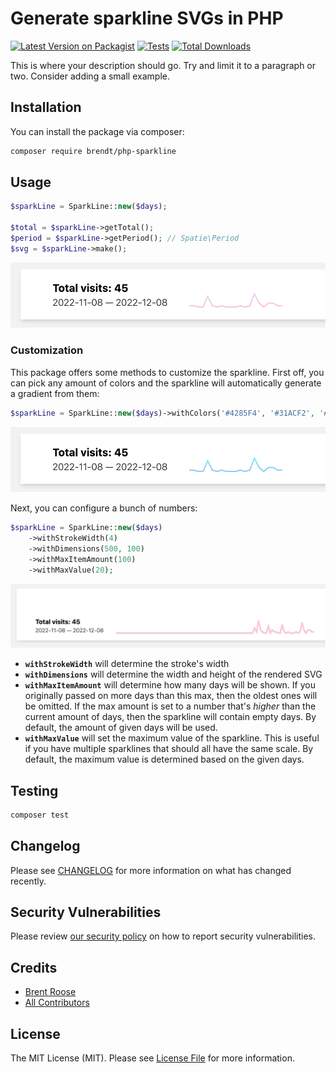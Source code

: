 # Generate sparkline SVGs in PHP

[![Latest Version on Packagist](https://img.shields.io/packagist/v/brendt/php-sparkline.svg?style=flat-square)](https://packagist.org/packages/brendt/php-sparkline)
[![Tests](https://github.com/brendt/php-sparkline/actions/workflows/run-tests.yml/badge.svg?branch=main)](https://github.com/brendt/php-sparkline/actions/workflows/run-tests.yml)
[![Total Downloads](https://img.shields.io/packagist/dt/brendt/php-sparkline.svg?style=flat-square)](https://packagist.org/packages/brendt/php-sparkline)

This is where your description should go. Try and limit it to a paragraph or two. Consider adding a small example.

## Installation

You can install the package via composer:

```bash
composer require brendt/php-sparkline
```

## Usage

```php
$sparkLine = SparkLine::new($days);

$total = $sparkLine->getTotal();
$period = $sparkLine->getPeriod(); // Spatie\Period
$svg = $sparkLine->make();
```

![](./.github/img/0.png)

### Customization

This package offers some methods to customize the sparkline. First off, you can pick any amount of colors and the sparkline will automatically generate a gradient from them:

```php
$sparkLine = SparkLine::new($days)->withColors('#4285F4', '#31ACF2', '#2BC9F4');
```

![](./.github/img/1.png)

Next, you can configure a bunch of numbers:

```php
$sparkLine = SparkLine::new($days)
    ->withStrokeWidth(4)
    ->withDimensions(500, 100)
    ->withMaxItemAmount(100)
    ->withMaxValue(20);
```

![](./.github/img/2.png)

- **`withStrokeWidth`** will determine the stroke's width
- **`withDimensions`** will determine the width and height of the rendered SVG
- **`withMaxItemAmount`** will determine how many days will be shown. If you originally passed on more days than this max, then the oldest ones will be omitted. If the max amount is set to a number that's _higher_ than the current amount of days, then the sparkline will contain empty days. By default, the amount of given days will be used. 
- **`withMaxValue`** will set the maximum value of the sparkline. This is useful if you have multiple sparklines that should all have the same scale. By default, the maximum value is determined based on the given days.

## Testing

```bash
composer test
```

## Changelog

Please see [CHANGELOG](CHANGELOG.md) for more information on what has changed recently.

## Security Vulnerabilities

Please review [our security policy](../../security/policy) on how to report security vulnerabilities.

## Credits

- [Brent Roose](https://github.com/brendt)
- [All Contributors](../../contributors)

## License

The MIT License (MIT). Please see [License File](LICENSE.md) for more information.
